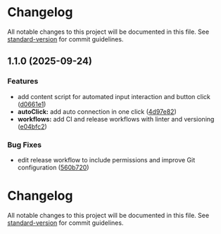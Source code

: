 # Changelog

All notable changes to this project will be documented in this file. See [standard-version](https://github.com/conventional-changelog/standard-version) for commit guidelines.

## 1.1.0 (2025-09-24)


### Features

* add content script for automated input interaction and button click ([d0661e1](https://github.com/DorianABDS/alcasar-chrome-extension/commit/d0661e1d45a66e8d9a8340a78d3c803a1591ab91))
* **autoClick:** add auto connection in one click ([4d97e82](https://github.com/DorianABDS/alcasar-chrome-extension/commit/4d97e82d4c77de163f0875515de977e0256c0382))
* **workflows:** add CI and release workflows with linter and versioning ([e04bfc2](https://github.com/DorianABDS/alcasar-chrome-extension/commit/e04bfc2ac1f6ccabc512ff0e0e9dde217cfdcc52))


### Bug Fixes

* edit release workflow to include permissions and improve Git configuration ([560b720](https://github.com/DorianABDS/alcasar-chrome-extension/commit/560b720c0b062bc0fdf2ae7389cf6edf961f3782))

# Changelog

All notable changes to this project will be documented in this file. See [standard-version](https://github.com/conventional-changelog/standard-version) for commit guidelines.